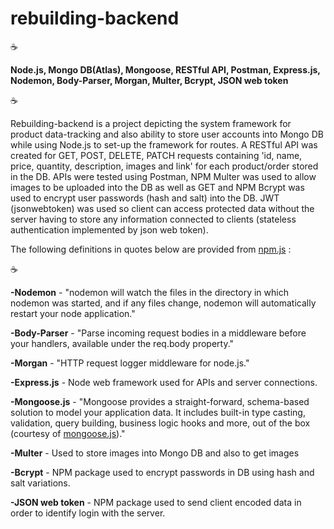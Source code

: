 # rebuilding-backend

:coffee:

**Node.js, Mongo DB(Atlas), Mongoose, RESTful API, Postman, Express.js, Nodemon, Body-Parser, Morgan, Multer, Bcrypt, JSON web token**

:coffee:

Rebuilding-backend is a project depicting the system framework for product data-tracking and also ability to store user accounts into Mongo DB while using Node.js to set-up the framework for routes.  A RESTful API was created for GET, POST, DELETE, PATCH requests containing 'id, name, price, quantity, description, images and link' for each product/order stored in the DB. APIs were tested using Postman, NPM Multer was used to allow images to be uploaded into the DB as well as GET and NPM Bcrypt was used to encrypt user passwords (hash and salt) into the DB.  JWT (jsonwebtoken) was used so client can access protected data without the server having to store any information connected to clients (stateless authentication implemented by json web token).

The following definitions in quotes below are provided from [npm.js](https://www.npmjs.com/) :

:coffee:

**-Nodemon** - "nodemon will watch the files in the directory in which nodemon was started, and if any files change, nodemon will automatically restart your node application."

**-Body-Parser** - "Parse incoming request bodies in a middleware before your handlers, available under the req.body property."

**-Morgan** - "HTTP request logger middleware for node.js."

**-Express.js** - Node web framework used for APIs and server connections.

**-Mongoose.js** - "Mongoose provides a straight-forward, schema-based solution to model your application data. It includes built-in type casting, validation, query building, business logic hooks and more, out of the box (courtesy of [mongoose.js](www.mongoose.js.com))."

**-Multer** - Used to store images into Mongo DB and also to get images

**-Bcrypt** - NPM package used to encrypt passwords in DB using hash and salt variations.

**-JSON web token** - NPM package used to send client encoded data in order to identify login with the server.
